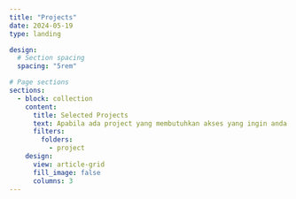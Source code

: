 ```yaml
---
title: "Projects"
date: 2024-05-19
type: landing

design:
  # Section spacing
  spacing: "5rem"

# Page sections
sections:
  - block: collection
    content:
      title: Selected Projects
      text: Apabila ada project yang membutuhkan akses yang ingin anda lihat,anda dapat menghubungi saya :)
      filters:
        folders:
          - project
    design:
      view: article-grid
      fill_image: false
      columns: 3
---
```

